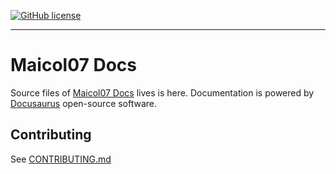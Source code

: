 [![GitHub license](https://img.shields.io/github/license/maicol07/maicol07_docs?style=for-the-badge)](https://github.com/maicol07/maicol07_docs)

---

# Maicol07 Docs


Source files of [Maicol07 Docs](https://docs.maicol07.it) lives is here.
Documentation is powered by [Docusaurus](https://docusaurus.io) open-source software.

## Contributing
See [CONTRIBUTING.md](CONTRIBUTING.md)

